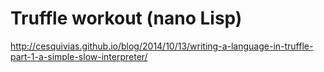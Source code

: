 # Truffle workout (nano Lisp)

http://cesquivias.github.io/blog/2014/10/13/writing-a-language-in-truffle-part-1-a-simple-slow-interpreter/

